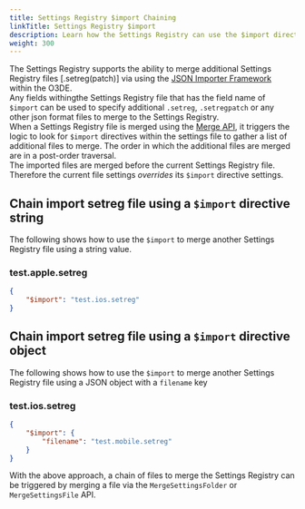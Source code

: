 ```yaml
---
title: Settings Registry $import Chaining
linkTitle: Settings Registry $import
description: Learn how the Settings Registry can use the $import directive to merge additional settings registry files in Open 3D Engine (O3DE).
weight: 300
---
```


The Settings Registry supports the ability to merge additional Settings Registry files \[.setreg(patch)] via using the [JSON Importer Framework](https://github.com/o3de/o3de/blob/development/Code/Framework/AzCore/AzCore/Serialization/Json/JsonImporter.h) within the O3DE.  
Any fields withingthe Settings Registry file that has the field name of `$import` can be used to specify additional `.setreg`, `.setregpatch` or any other json format files to merge to the Settings Registry.  
When a Settings Registry file is merged using the [Merge API](./developer-api#merge-api), it triggers the logic to look for `$import` directives within the settings file to gather a list of additional files to merge.
The order in which the additional files are merged are in a post-order traversal.  
The imported files are merged before the current Settings Registry file.  
Therefore the current file settings _overrides_ its `$import` directive settings.

## Chain import setreg file using a `$import` directive string

The following shows how to use the `$import` to merge another Settings Registry file using a string value.

### test.apple.setreg
```json
{
    "$import": "test.ios.setreg"
}
```

## Chain import setreg file using a `$import` directive object

The following shows how to use the `$import` to merge another Settings Registry file using a JSON object with a `filename` key

### test.ios.setreg
```json
{
    "$import": {
        "filename": "test.mobile.setreg"
    }
}
```

With the above approach, a chain of files to merge the Settings Registry can be triggered by merging a file via the `MergeSettingsFolder` or `MergeSettingsFile` API.
